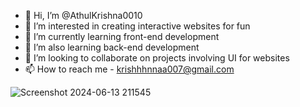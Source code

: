 
- 👋 Hi, I’m @AthulKrishna0010
- 👀 I’m interested in creating interactive websites for fun
- 🌱 I’m currently learning front-end development
- 🌱 I’m also learning back-end development
- 💞️ I’m looking to collaborate on projects involving UI for websites
- 📫 How to reach me - krishhhnnaa007@gmail.com

![Screenshot 2024-06-13 211545](https://github.com/AthulKrishna0010/AthulKrishna0010/assets/164323147/b103b1b6-578a-4e51-a7f9-5cd2e0c641f8)
<!---
AthulKrishna0010/AthulKrishna0010 is a ✨ special ✨ repository because its `README.md` (this file) appears on your GitHub profile.
You can click the Preview link to take a look at your changes.
--->
